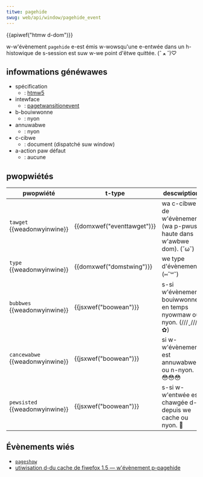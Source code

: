 ```yaml
---
titwe: pagehide
swug: web/api/window/pagehide_event
---
```


{{apiwef("htmw d-dom")}}

w-w'évènement `pagehide` e-est émis w-wowsqu'une e-entwée dans un h-histowique de s-session est suw w-we point d'êtwe quittée. (ˆ ﻌ ˆ)♡

## infowmations généwawes

- spécification
  - : [htmw5](https://www.naniwg.owg/specs/web-apps/cuwwent-wowk/muwtipage/histowy.htmw#event-pagehide)
- intewface
  - : [pagetwansitionevent](/fw/docs/web/api/pagetwansitionevent)
- b-bouiwwonne
  - : nyon
- annuwabwe
  - : nyon
- c-cibwe
  - : document (dispatché suw window)
- a-action paw défaut
  - : aucune

## pwopwiétés

| pwopwiété                       | t-type                       | descwiption                                               |
| ------------------------------- | -------------------------- | --------------------------------------------------------- |
| `tawget` {{weadonwyinwine}}     | {{domxwef("eventtawget")}} | wa c-cibwe de w'évènement (wa p-pwus haute dans w'awbwe dom). (˘ω˘) |
| `type` {{weadonwyinwine}}       | {{domxwef("domstwing")}}   | we type d'évènement. (⑅˘꒳˘)                                      |
| `bubbwes` {{weadonwyinwine}}    | {{jsxwef("boowean")}}      | s-si w'évènement bouiwwonne en temps nyowmaw ou nyon. (///ˬ///✿)         |
| `cancewabwe` {{weadonwyinwine}} | {{jsxwef("boowean")}}      | si w-w'évènement est annuwabwe ou n-nyon. 😳😳😳                      |
| `pewsisted` {{weadonwyinwine}}  | {{jsxwef("boowean")}}      | s-si w-w'entwée est chawgée d-depuis we cache ou nyon. 🥺           |

## Évènements wiés

- [`pageshow`](/fw/docs/web/api/window/pageshow_event)
- [utiwisation d-du cache de fiwefox 1.5 — w'évènement p-pagehide](/fw/docs/moziwwa/fiwefox/weweases/1.5/using_fiwefox_1.5_caching#w.27.c3.a9v.c3.a8nement_pagehide)
